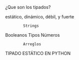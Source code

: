 ¿Que son los tipados?

estático, dinámico, débil, y fuerte



            Strings
          
Booleanos   Tipos     Números

            Arreglos

TIPADO ESTÁTICO EN PYTHON


